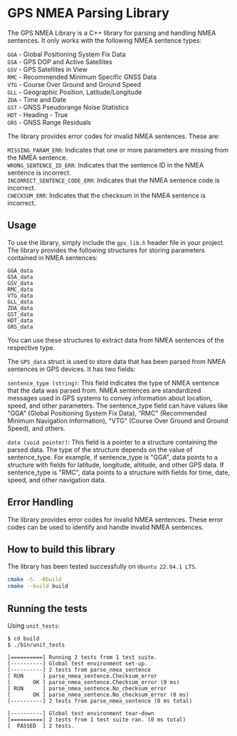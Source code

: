 # GPS NMEA Parsing Library
The GPS NMEA Library is a C++ library for parsing and handling NMEA sentences. It only works with the following NMEA sentence types:

`GGA` - Global Positioning System Fix Data  
`GSA` - GPS DOP and Active Satellites  
`GSV` - GPS Satellites in View  
`RMC` - Recommended Minimum Specific GNSS Data  
`VTG` - Course Over Ground and Ground Speed  
`GLL` - Geographic Position, Latitude/Longitude  
`ZDA` - Time and Date  
`GST` - GNSS Pseudorange Noise Statistics  
`HDT` - Heading - True  
`GRS` - GNSS Range Residuals  

The library provides error codes for invalid NMEA sentences. These are:

`MISSING_PARAM_ERR`: Indicates that one or more parameters are missing from the NMEA sentence.  
`WRONG_SENTENCE_ID_ERR`: Indicates that the sentence ID in the NMEA sentence is incorrect.  
`INCORRECT_SENTENCE_CODE_ERR`: Indicates that the NMEA sentence code is incorrect.  
`CHECKSUM_ERR`: Indicates that the checksum in the NMEA sentence is incorrect.  

## Usage

To use the library, simply include the `gps_lib.h` header file in your project. The library provides the following structures for storing parameters contained in NMEA sentences:
```
GGA_data
GSA_data
GSV_data
RMC_data
VTG_data
GLL_data
ZDA_data
GST_data
HDT_data
GRS_data
```

You can use these structures to extract data from NMEA sentences of the respective type.

The `GPS_data` struct is used to store data that has been parsed from NMEA sentences in GPS devices. It has two fields:

`sentence_type (string)`: This field indicates the type of NMEA sentence that the data was parsed from. NMEA sentences are standardized messages used in GPS systems to convey information about location, speed, and other parameters. The sentence_type field can have values like "GGA" (Global Positioning System Fix Data), "RMC" (Recommended Minimum Navigation Information), "VTG" (Course Over Ground and Ground Speed), and others.

`data (void pointer)`: This field is a pointer to a structure containing the parsed data. The type of the structure depends on the value of sentence_type. For example, if sentence_type is "GGA", data points to a structure with fields for latitude, longitude, altitude, and other GPS data. If sentence_type is "RMC", data points to a structure with fields for time, date, speed, and other navigation data.

 ## Error Handling

The library provides error codes for invalid NMEA sentences. These error codes can be used to identify and handle invalid NMEA sentences.

## How to build this library
The library has been tested successfully on `Ubuntu 22.04.1 LTS`.

```bash
cmake -S. -Bbuild 
cmake --build build
```


## Running the tests

Using `unit_tests`:
```
$ cd build 
$ ./bin/unit_tests

[==========] Running 2 tests from 1 test suite.
[----------] Global test environment set-up.
[----------] 2 tests from parse_nmea_sentence
[ RUN      ] parse_nmea_sentence.Checksum_error
[       OK ] parse_nmea_sentence.Checksum_error (0 ms)
[ RUN      ] parse_nmea_sentence.No_checksum_error
[       OK ] parse_nmea_sentence.No_checksum_error (0 ms)
[----------] 2 tests from parse_nmea_sentence (0 ms total)

[----------] Global test environment tear-down
[==========] 2 tests from 1 test suite ran. (0 ms total)
[  PASSED  ] 2 tests.

```